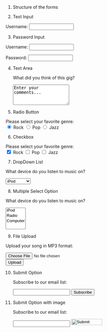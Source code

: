 1. Structure of the forms

<form action="http://www.example.com/login.php" method="get"></form>

2. Text Input
<form action="#">
  <p>
    Username:
    <input type="text" name="username" size="15" maxlength="30" />
  </p>
</form>

3. Password Input
<form action="http://www.example.com/login.php">
  <p>
    Username:
    <input type="text" name="username" size="15" maxlength="30" />
  </p>
  <p>
    Password:
    <input type="password" name="password" size="15" maxlength="30" />
  </p>
</form>

4. Text Area
   <form action="http://www.example.com/comments.php">
   <p>What did you think of this gig?</p>
   <textarea name="comments" cols="20" rows="4">
   Enter your comments...</textarea
         >
   </form>

5. Radio Button
<form action="http://www.example.com/profile.php">
  <p>
    Please select your favorite genre:
    <br />
    <input type="radio" name="genre" value="rock" checked="checked" /> Rock
    <input type="radio" name="genre" value="pop" />
    Pop
    <input type="radio" name="genre" value="jazz" />
    Jazz
  </p>
</form>

6. Checkbox
<form action="http://www.example.com/profile.php">
  <p>
    Please select your favorite genre:
    <br />
    <input type="checkbox" name="genre" value="rock" checked="checked" />
    Rock
    <input type="checkbox" name="genre" value="pop" />
    Pop
    <input type="checkbox" name="genre" value="jazz" />
    Jazz
  </p>
</form>

7. DropDown List
<form action="http://www.example.com/profile.php">
  <p>What device do you listen to music on?</p>
  <select name="devices">
    <option value="ipod">iPod</option>
    <option value="radio">Radio</option>
    <option value="computer">Computer</option>
  </select>
</form>

8. Multiple Select Option
<form action="http://www.example.com/profile.php">
    <p>What device do you listen to music on?</p>
    <select name="devices" multiple="multiple">
      <option value="ipod">iPod</option>
      <option value="radio">Radio</option>
      <option value="computer">Computer</option>
    </select>
  </form>

9. File Upload
  <form action="http://www.example.com/upload.php" method="post">
    <p>Upload your song in MP3 format:</p>
    <input type="file" name="user-song" /><br /> <input type="submit" value="Upload" />
    </form>

10. Submit Option
    <form action="http://www.example.com/subscribe.php"> <p>Subscribe to our email list:</p>
        <input type="text" name="email" />
        <input type="submit" name="subscribe"
            value="Subscribe" />
        </form>

11. Submit Option with image

     <form action="http://www.example.org/subscribe.php"> <p>Subscribe to our email list:</p>
            <input type="text" name="email" />
            <input type="image" src="images/img4.jpg"
                width="100" height="20" />
    </form>
